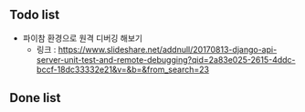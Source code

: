 ## Todo list

- 파이참 환경으로 원격 디버깅 해보기
    - 링크 : https://www.slideshare.net/addnull/20170813-django-api-server-unit-test-and-remote-debugging?qid=2a83e025-2615-4ddc-bccf-18dc33332e21&v=&b=&from_search=23

## Done list
